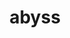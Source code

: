 ---
title: "abyss"
layout: cache
categories: [package, develop]
meta: {"versions": ["2.3.1", "2.3.5"], "compilers": ["gcc@=7.3.1"], "oss": ["amzn2"], "platforms": ["linux"], "targets": ["aarch64", "neoverse_n1", "x86_64_v3"], "stacks": ["aws-ahug", "aws-ahug-aarch64", "root"], "num_specs": 33, "num_specs_by_stack": {"aws-ahug-aarch64": 26, "root": 33, "aws-ahug": 7}}
spec_details: [{"hash": "n5lmhzweskf2nwaj3cnwkyu45psbuysj", "compiler": "gcc@=7.3.1", "versions": ["2.3.5"], "os": "amzn2", "platform": "linux", "target": "aarch64", "variants": ["build_system=autotools", "maxk=128"], "stacks": ["aws-ahug-aarch64", "root"], "size": "-", "tarball": "https://binaries.spack.io/develop/build_cache/linux-amzn2-aarch64/gcc-7.3.1/abyss-2.3.5/linux-amzn2-aarch64-gcc-7.3.1-abyss-2.3.5-n5lmhzweskf2nwaj3cnwkyu45psbuysj.spack"}, {"hash": "t4x4v4o7hzgzjavdm4f42pvtwpoz7nwg", "compiler": "gcc@=7.3.1", "versions": ["2.3.5"], "os": "amzn2", "platform": "linux", "target": "aarch64", "variants": ["build_system=autotools", "maxk=128"], "stacks": ["aws-ahug-aarch64", "root"], "size": "-", "tarball": "https://binaries.spack.io/develop/build_cache/linux-amzn2-aarch64/gcc-7.3.1/abyss-2.3.5/linux-amzn2-aarch64-gcc-7.3.1-abyss-2.3.5-t4x4v4o7hzgzjavdm4f42pvtwpoz7nwg.spack"}, {"hash": "woxczx2h3ehsg4so3mvtnxl2wadzifcg", "compiler": "gcc@=7.3.1", "versions": ["2.3.5"], "os": "amzn2", "platform": "linux", "target": "aarch64", "variants": ["build_system=autotools", "maxk=128"], "stacks": ["aws-ahug-aarch64", "root"], "size": "-", "tarball": "https://binaries.spack.io/develop/build_cache/linux-amzn2-aarch64/gcc-7.3.1/abyss-2.3.5/linux-amzn2-aarch64-gcc-7.3.1-abyss-2.3.5-woxczx2h3ehsg4so3mvtnxl2wadzifcg.spack"}, {"hash": "x2hdejk5s2h3vvbvdiqplbg74at5x664", "compiler": "gcc@=7.3.1", "versions": ["2.3.1"], "os": "amzn2", "platform": "linux", "target": "aarch64", "variants": ["build_system=autotools", "maxk=128"], "stacks": ["aws-ahug-aarch64", "root"], "size": "-", "tarball": "https://binaries.spack.io/develop/build_cache/linux-amzn2-aarch64/gcc-7.3.1/abyss-2.3.1/linux-amzn2-aarch64-gcc-7.3.1-abyss-2.3.1-x2hdejk5s2h3vvbvdiqplbg74at5x664.spack"}, {"hash": "57iiijirkonbeuc34q624bvhvgiuaci4", "compiler": "gcc@=7.3.1", "versions": ["2.3.5"], "os": "amzn2", "platform": "linux", "target": "aarch64", "variants": ["build_system=autotools", "maxk=128"], "stacks": ["aws-ahug-aarch64", "root"], "size": "-", "tarball": "https://binaries.spack.io/develop/build_cache/linux-amzn2-aarch64/gcc-7.3.1/abyss-2.3.5/linux-amzn2-aarch64-gcc-7.3.1-abyss-2.3.5-57iiijirkonbeuc34q624bvhvgiuaci4.spack"}, {"hash": "2ysxyjzshcdw4sf3gnopgd3mowccnhg2", "compiler": "gcc@=7.3.1", "versions": ["2.3.1"], "os": "amzn2", "platform": "linux", "target": "aarch64", "variants": ["build_system=autotools", "maxk=128"], "stacks": ["aws-ahug-aarch64", "root"], "size": "-", "tarball": "https://binaries.spack.io/develop/build_cache/linux-amzn2-aarch64/gcc-7.3.1/abyss-2.3.1/linux-amzn2-aarch64-gcc-7.3.1-abyss-2.3.1-2ysxyjzshcdw4sf3gnopgd3mowccnhg2.spack"}, {"hash": "fq53wgspmcwfgag4w6dibyjnjisdhrti", "compiler": "gcc@=7.3.1", "versions": ["2.3.5"], "os": "amzn2", "platform": "linux", "target": "aarch64", "variants": ["build_system=autotools", "maxk=128"], "stacks": ["aws-ahug-aarch64", "root"], "size": "-", "tarball": "https://binaries.spack.io/develop/build_cache/linux-amzn2-aarch64/gcc-7.3.1/abyss-2.3.5/linux-amzn2-aarch64-gcc-7.3.1-abyss-2.3.5-fq53wgspmcwfgag4w6dibyjnjisdhrti.spack"}, {"hash": "xaqe7q4okka6ayjaodcrcli7ehkhxg2r", "compiler": "gcc@=7.3.1", "versions": ["2.3.1"], "os": "amzn2", "platform": "linux", "target": "aarch64", "variants": ["build_system=autotools", "maxk=128"], "stacks": ["aws-ahug-aarch64", "root"], "size": "-", "tarball": "https://binaries.spack.io/develop/build_cache/linux-amzn2-aarch64/gcc-7.3.1/abyss-2.3.1/linux-amzn2-aarch64-gcc-7.3.1-abyss-2.3.1-xaqe7q4okka6ayjaodcrcli7ehkhxg2r.spack"}, {"hash": "q34qhtudnk4uzwqlj6qi33l4s7meaeju", "compiler": "gcc@=7.3.1", "versions": ["2.3.1"], "os": "amzn2", "platform": "linux", "target": "aarch64", "variants": ["build_system=autotools", "maxk=128"], "stacks": ["aws-ahug-aarch64", "root"], "size": "-", "tarball": "https://binaries.spack.io/develop/build_cache/linux-amzn2-aarch64/gcc-7.3.1/abyss-2.3.1/linux-amzn2-aarch64-gcc-7.3.1-abyss-2.3.1-q34qhtudnk4uzwqlj6qi33l4s7meaeju.spack"}, {"hash": "mknqhuumljthoaua5qulu4kwzufi2v67", "compiler": "gcc@=7.3.1", "versions": ["2.3.1"], "os": "amzn2", "platform": "linux", "target": "aarch64", "variants": ["build_system=autotools", "maxk=128"], "stacks": ["aws-ahug-aarch64", "root"], "size": "-", "tarball": "https://binaries.spack.io/develop/build_cache/linux-amzn2-aarch64/gcc-7.3.1/abyss-2.3.1/linux-amzn2-aarch64-gcc-7.3.1-abyss-2.3.1-mknqhuumljthoaua5qulu4kwzufi2v67.spack"}, {"hash": "57dkti3uosf54ehpn5dxgy57nsldl2qr", "compiler": "gcc@=7.3.1", "versions": ["2.3.1"], "os": "amzn2", "platform": "linux", "target": "aarch64", "variants": ["build_system=autotools", "maxk=128"], "stacks": ["aws-ahug-aarch64", "root"], "size": "-", "tarball": "https://binaries.spack.io/develop/build_cache/linux-amzn2-aarch64/gcc-7.3.1/abyss-2.3.1/linux-amzn2-aarch64-gcc-7.3.1-abyss-2.3.1-57dkti3uosf54ehpn5dxgy57nsldl2qr.spack"}, {"hash": "giivlgsjkbsvv4is26kvydvsp54uwup5", "compiler": "gcc@=7.3.1", "versions": ["2.3.5"], "os": "amzn2", "platform": "linux", "target": "aarch64", "variants": ["build_system=autotools", "maxk=128"], "stacks": ["aws-ahug-aarch64", "root"], "size": "-", "tarball": "https://binaries.spack.io/develop/build_cache/linux-amzn2-aarch64/gcc-7.3.1/abyss-2.3.5/linux-amzn2-aarch64-gcc-7.3.1-abyss-2.3.5-giivlgsjkbsvv4is26kvydvsp54uwup5.spack"}, {"hash": "4tbrvfgbxkfyhfq3pysg5lka7ahajpej", "compiler": "gcc@=7.3.1", "versions": ["2.3.1"], "os": "amzn2", "platform": "linux", "target": "aarch64", "variants": ["build_system=autotools", "maxk=128"], "stacks": ["aws-ahug-aarch64", "root"], "size": "-", "tarball": "https://binaries.spack.io/develop/build_cache/linux-amzn2-aarch64/gcc-7.3.1/abyss-2.3.1/linux-amzn2-aarch64-gcc-7.3.1-abyss-2.3.1-4tbrvfgbxkfyhfq3pysg5lka7ahajpej.spack"}, {"hash": "7d3wpted23jf7nzrlh3uqxkg5bbvewcm", "compiler": "gcc@=7.3.1", "versions": ["2.3.1"], "os": "amzn2", "platform": "linux", "target": "neoverse_n1", "variants": ["build_system=autotools", "maxk=128"], "stacks": ["aws-ahug-aarch64", "root"], "size": "-", "tarball": "https://binaries.spack.io/develop/build_cache/linux-amzn2-neoverse_n1/gcc-7.3.1/abyss-2.3.1/linux-amzn2-neoverse_n1-gcc-7.3.1-abyss-2.3.1-7d3wpted23jf7nzrlh3uqxkg5bbvewcm.spack"}, {"hash": "5qdfrwt2gkvnayj5pynbsecsdw2k6bzz", "compiler": "gcc@=7.3.1", "versions": ["2.3.1"], "os": "amzn2", "platform": "linux", "target": "neoverse_n1", "variants": ["build_system=autotools", "maxk=128"], "stacks": ["aws-ahug-aarch64", "root"], "size": "-", "tarball": "https://binaries.spack.io/develop/build_cache/linux-amzn2-neoverse_n1/gcc-7.3.1/abyss-2.3.1/linux-amzn2-neoverse_n1-gcc-7.3.1-abyss-2.3.1-5qdfrwt2gkvnayj5pynbsecsdw2k6bzz.spack"}, {"hash": "lldlwh4h7qj577bwccx3djqotwyvojuv", "compiler": "gcc@=7.3.1", "versions": ["2.3.5"], "os": "amzn2", "platform": "linux", "target": "neoverse_n1", "variants": ["build_system=autotools", "maxk=128"], "stacks": ["aws-ahug-aarch64", "root"], "size": "-", "tarball": "https://binaries.spack.io/develop/build_cache/linux-amzn2-neoverse_n1/gcc-7.3.1/abyss-2.3.5/linux-amzn2-neoverse_n1-gcc-7.3.1-abyss-2.3.5-lldlwh4h7qj577bwccx3djqotwyvojuv.spack"}, {"hash": "kysqpbocwq3gkkjxrkiaikf2j3bv6jub", "compiler": "gcc@=7.3.1", "versions": ["2.3.5"], "os": "amzn2", "platform": "linux", "target": "neoverse_n1", "variants": ["build_system=autotools", "maxk=128"], "stacks": ["aws-ahug-aarch64", "root"], "size": "-", "tarball": "https://binaries.spack.io/develop/build_cache/linux-amzn2-neoverse_n1/gcc-7.3.1/abyss-2.3.5/linux-amzn2-neoverse_n1-gcc-7.3.1-abyss-2.3.5-kysqpbocwq3gkkjxrkiaikf2j3bv6jub.spack"}, {"hash": "aj53o7o6m2wetau2cj3npg4452x673bo", "compiler": "gcc@=7.3.1", "versions": ["2.3.1"], "os": "amzn2", "platform": "linux", "target": "neoverse_n1", "variants": ["build_system=autotools", "maxk=128"], "stacks": ["aws-ahug-aarch64", "root"], "size": "-", "tarball": "https://binaries.spack.io/develop/build_cache/linux-amzn2-neoverse_n1/gcc-7.3.1/abyss-2.3.1/linux-amzn2-neoverse_n1-gcc-7.3.1-abyss-2.3.1-aj53o7o6m2wetau2cj3npg4452x673bo.spack"}, {"hash": "umthebfylymnbvuzqjk7bnzd7ebzxqoq", "compiler": "gcc@=7.3.1", "versions": ["2.3.1"], "os": "amzn2", "platform": "linux", "target": "neoverse_n1", "variants": ["build_system=autotools", "maxk=128"], "stacks": ["aws-ahug-aarch64", "root"], "size": "-", "tarball": "https://binaries.spack.io/develop/build_cache/linux-amzn2-neoverse_n1/gcc-7.3.1/abyss-2.3.1/linux-amzn2-neoverse_n1-gcc-7.3.1-abyss-2.3.1-umthebfylymnbvuzqjk7bnzd7ebzxqoq.spack"}, {"hash": "zljehxnx7jwymoeqjlncpllwwzv4uxwc", "compiler": "gcc@=7.3.1", "versions": ["2.3.1"], "os": "amzn2", "platform": "linux", "target": "neoverse_n1", "variants": ["build_system=autotools", "maxk=128"], "stacks": ["aws-ahug-aarch64", "root"], "size": "-", "tarball": "https://binaries.spack.io/develop/build_cache/linux-amzn2-neoverse_n1/gcc-7.3.1/abyss-2.3.1/linux-amzn2-neoverse_n1-gcc-7.3.1-abyss-2.3.1-zljehxnx7jwymoeqjlncpllwwzv4uxwc.spack"}, {"hash": "uvikytte2yabuzk6okzzh36uhwvglbmd", "compiler": "gcc@=7.3.1", "versions": ["2.3.1"], "os": "amzn2", "platform": "linux", "target": "neoverse_n1", "variants": ["build_system=autotools", "maxk=128"], "stacks": ["aws-ahug-aarch64", "root"], "size": "-", "tarball": "https://binaries.spack.io/develop/build_cache/linux-amzn2-neoverse_n1/gcc-7.3.1/abyss-2.3.1/linux-amzn2-neoverse_n1-gcc-7.3.1-abyss-2.3.1-uvikytte2yabuzk6okzzh36uhwvglbmd.spack"}, {"hash": "haffnle5unimdytrvufkqkd73ne7koqv", "compiler": "gcc@=7.3.1", "versions": ["2.3.5"], "os": "amzn2", "platform": "linux", "target": "neoverse_n1", "variants": ["build_system=autotools", "maxk=128"], "stacks": ["aws-ahug-aarch64", "root"], "size": "-", "tarball": "https://binaries.spack.io/develop/build_cache/linux-amzn2-neoverse_n1/gcc-7.3.1/abyss-2.3.5/linux-amzn2-neoverse_n1-gcc-7.3.1-abyss-2.3.5-haffnle5unimdytrvufkqkd73ne7koqv.spack"}, {"hash": "hakmoayixoge4mbh53z5ihfxiolwksnf", "compiler": "gcc@=7.3.1", "versions": ["2.3.5"], "os": "amzn2", "platform": "linux", "target": "neoverse_n1", "variants": ["build_system=autotools", "maxk=128"], "stacks": ["aws-ahug-aarch64", "root"], "size": "-", "tarball": "https://binaries.spack.io/develop/build_cache/linux-amzn2-neoverse_n1/gcc-7.3.1/abyss-2.3.5/linux-amzn2-neoverse_n1-gcc-7.3.1-abyss-2.3.5-hakmoayixoge4mbh53z5ihfxiolwksnf.spack"}, {"hash": "hdg2flmfcq5uftdhdwdpjw65vjydqyvz", "compiler": "gcc@=7.3.1", "versions": ["2.3.5"], "os": "amzn2", "platform": "linux", "target": "neoverse_n1", "variants": ["build_system=autotools", "maxk=128"], "stacks": ["aws-ahug-aarch64", "root"], "size": "-", "tarball": "https://binaries.spack.io/develop/build_cache/linux-amzn2-neoverse_n1/gcc-7.3.1/abyss-2.3.5/linux-amzn2-neoverse_n1-gcc-7.3.1-abyss-2.3.5-hdg2flmfcq5uftdhdwdpjw65vjydqyvz.spack"}, {"hash": "t24s4twju2t23yilpdarxuvxlt6b7f37", "compiler": "gcc@=7.3.1", "versions": ["2.3.5"], "os": "amzn2", "platform": "linux", "target": "neoverse_n1", "variants": ["build_system=autotools", "maxk=128"], "stacks": ["aws-ahug-aarch64", "root"], "size": "-", "tarball": "https://binaries.spack.io/develop/build_cache/linux-amzn2-neoverse_n1/gcc-7.3.1/abyss-2.3.5/linux-amzn2-neoverse_n1-gcc-7.3.1-abyss-2.3.5-t24s4twju2t23yilpdarxuvxlt6b7f37.spack"}, {"hash": "kaqrgio7m5v5mi6iz7aqedq3n65pnk54", "compiler": "gcc@=7.3.1", "versions": ["2.3.1"], "os": "amzn2", "platform": "linux", "target": "neoverse_n1", "variants": ["build_system=autotools", "maxk=128"], "stacks": ["aws-ahug-aarch64", "root"], "size": "-", "tarball": "https://binaries.spack.io/develop/build_cache/linux-amzn2-neoverse_n1/gcc-7.3.1/abyss-2.3.1/linux-amzn2-neoverse_n1-gcc-7.3.1-abyss-2.3.1-kaqrgio7m5v5mi6iz7aqedq3n65pnk54.spack"}, {"hash": "bnrck45hfimmaqpx5k7pmt6wzazfag3b", "compiler": "gcc@=7.3.1", "versions": ["2.3.1"], "os": "amzn2", "platform": "linux", "target": "x86_64_v3", "variants": ["build_system=autotools", "maxk=128"], "stacks": ["root", "aws-ahug"], "size": "-", "tarball": "https://binaries.spack.io/develop/build_cache/linux-amzn2-x86_64_v3/gcc-7.3.1/abyss-2.3.1/linux-amzn2-x86_64_v3-gcc-7.3.1-abyss-2.3.1-bnrck45hfimmaqpx5k7pmt6wzazfag3b.spack"}, {"hash": "mjeesa4bcx6rlceunucfnviewlevdjy5", "compiler": "gcc@=7.3.1", "versions": ["2.3.5"], "os": "amzn2", "platform": "linux", "target": "x86_64_v3", "variants": ["build_system=autotools", "maxk=128"], "stacks": ["root", "aws-ahug"], "size": "-", "tarball": "https://binaries.spack.io/develop/build_cache/linux-amzn2-x86_64_v3/gcc-7.3.1/abyss-2.3.5/linux-amzn2-x86_64_v3-gcc-7.3.1-abyss-2.3.5-mjeesa4bcx6rlceunucfnviewlevdjy5.spack"}, {"hash": "ic26q5t56flylqaixo3hjvbp5q3sku7g", "compiler": "gcc@=7.3.1", "versions": ["2.3.5"], "os": "amzn2", "platform": "linux", "target": "x86_64_v3", "variants": ["build_system=autotools", "maxk=128"], "stacks": ["root", "aws-ahug"], "size": "-", "tarball": "https://binaries.spack.io/develop/build_cache/linux-amzn2-x86_64_v3/gcc-7.3.1/abyss-2.3.5/linux-amzn2-x86_64_v3-gcc-7.3.1-abyss-2.3.5-ic26q5t56flylqaixo3hjvbp5q3sku7g.spack"}, {"hash": "gnbcde2uvtleg3hz6cjifurhtgtfy4ln", "compiler": "gcc@=7.3.1", "versions": ["2.3.5"], "os": "amzn2", "platform": "linux", "target": "x86_64_v3", "variants": ["build_system=autotools", "maxk=128"], "stacks": ["root", "aws-ahug"], "size": "-", "tarball": "https://binaries.spack.io/develop/build_cache/linux-amzn2-x86_64_v3/gcc-7.3.1/abyss-2.3.5/linux-amzn2-x86_64_v3-gcc-7.3.1-abyss-2.3.5-gnbcde2uvtleg3hz6cjifurhtgtfy4ln.spack"}, {"hash": "zjbwd2npy5mamsraf7daj2tnajdralvd", "compiler": "gcc@=7.3.1", "versions": ["2.3.5"], "os": "amzn2", "platform": "linux", "target": "x86_64_v3", "variants": ["build_system=autotools", "maxk=128"], "stacks": ["root", "aws-ahug"], "size": "-", "tarball": "https://binaries.spack.io/develop/build_cache/linux-amzn2-x86_64_v3/gcc-7.3.1/abyss-2.3.5/linux-amzn2-x86_64_v3-gcc-7.3.1-abyss-2.3.5-zjbwd2npy5mamsraf7daj2tnajdralvd.spack"}, {"hash": "6b2piozpww5ozrl5uurxlfv6elhlkgpq", "compiler": "gcc@=7.3.1", "versions": ["2.3.5"], "os": "amzn2", "platform": "linux", "target": "x86_64_v3", "variants": ["build_system=autotools", "maxk=128"], "stacks": ["root", "aws-ahug"], "size": "-", "tarball": "https://binaries.spack.io/develop/build_cache/linux-amzn2-x86_64_v3/gcc-7.3.1/abyss-2.3.5/linux-amzn2-x86_64_v3-gcc-7.3.1-abyss-2.3.5-6b2piozpww5ozrl5uurxlfv6elhlkgpq.spack"}, {"hash": "wlwyfv3yyivxbenqq45v4s7onax2omm7", "compiler": "gcc@=7.3.1", "versions": ["2.3.1"], "os": "amzn2", "platform": "linux", "target": "x86_64_v3", "variants": ["build_system=autotools", "maxk=128"], "stacks": ["root", "aws-ahug"], "size": "-", "tarball": "https://binaries.spack.io/develop/build_cache/linux-amzn2-x86_64_v3/gcc-7.3.1/abyss-2.3.1/linux-amzn2-x86_64_v3-gcc-7.3.1-abyss-2.3.1-wlwyfv3yyivxbenqq45v4s7onax2omm7.spack"}]
---